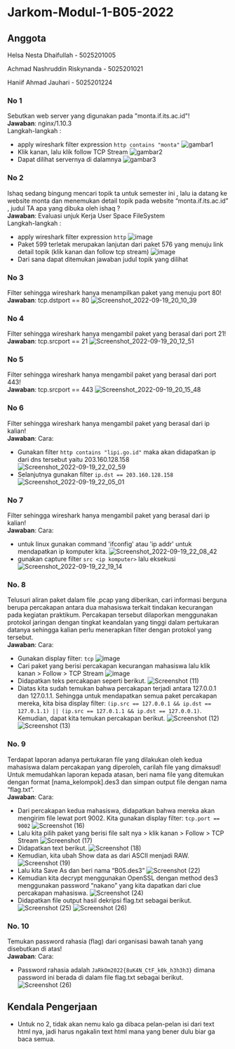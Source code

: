 # Jarkom-Modul-1-B05-2022

## Anggota 
<p>Helsa Nesta Dhaifullah - 5025201005</p>
<p>Achmad Nashruddin Riskynanda  - 5025201021</p>
<p>Haniif Ahmad Jauhari - 5025201224</p>

### No 1
Sebutkan web server yang digunakan pada "monta.if.its.ac.id"! </br>
**Jawaban**: nginx/1.10.3 </br>
Langkah-langkah :
- apply wireshark filter expression `http contains "monta"`
![gambar1](https://user-images.githubusercontent.com/70515589/191040421-450e0761-91e9-45a2-93b1-a82c0610eb1f.png)
- Klik kanan, lalu klik follow TCP Stream
![gambar2](https://user-images.githubusercontent.com/70515589/191040603-b8d0173c-3e45-4ca0-b7fc-8e51c214e680.png)
- Dapat dilihat servernya di dalamnya
![gambar3](https://user-images.githubusercontent.com/70515589/191040610-e1233765-31d7-4167-b095-8f7ead5d58e7.png)

### No 2
Ishaq sedang bingung mencari topik ta untuk semester ini , lalu ia datang ke website monta dan menemukan detail topik pada website “monta.if.its.ac.id” , judul TA apa yang dibuka oleh ishaq ? </br>
**Jawaban**: Evaluasi unjuk Kerja User Space FileSystem </br>
Langkah-langkah :
- apply wireshark filter expression `http`
![image](https://user-images.githubusercontent.com/70515589/191042533-b796d7b2-0804-4c79-91c0-60953156f304.png)
- Paket 599 terletak merupakan lanjutan dari paket 576 yang menuju link detail topik (klik kanan dan follow tcp stream)
![image](https://user-images.githubusercontent.com/70515589/191043039-7fd89d2f-451a-4107-9a75-232e6e4a9e9b.png)
-  Dari sana dapat ditemukan jawaban judul topik yang dilihat

### No 3
Filter sehingga wireshark hanya menampilkan paket yang menuju port 80!</br>
**Jawaban**: tcp.dstport == 80
![Screenshot_2022-09-19_20_10_39](https://user-images.githubusercontent.com/91010605/191045857-47788df2-27c9-41ae-b4fd-a4ecf223ec66.png)
### No 4
Filter sehingga wireshark hanya mengambil paket yang berasal dari port 21!</br>
**Jawaban**: tcp.srcport == 21
![Screenshot_2022-09-19_20_12_51](https://user-images.githubusercontent.com/91010605/191047001-accbdc45-4529-4475-85d9-0927d3d5e8b8.png)
### No 5
Filter sehingga wireshark hanya mengambil paket yang berasal dari port 443!</br>
**Jawaban**: tcp.srcport == 443
![Screenshot_2022-09-19_20_15_48](https://user-images.githubusercontent.com/91010605/191048767-d4a57e90-46c1-4662-b795-69667437597c.png)
### No 6
Filter sehingga wireshark hanya mengambil paket yang berasal dari ip kalian!</br>
**Jawaban**: Cara:
- Gunakan filter `http contains "lipi.go.id"` maka akan didapatkan ip dari dns tersebut yaitu 203.160.128.158
![Screenshot_2022-09-19_22_02_59](https://user-images.githubusercontent.com/91010605/191049310-059736a7-81e2-4c3f-8322-a0ab52ebd547.png)
- Selanjutnya gunakan filter `ip.dst == 203.160.128.158`
![Screenshot_2022-09-19_22_05_01](https://user-images.githubusercontent.com/91010605/191049664-2fbb07bc-b2d8-4973-aa1f-291987968912.png)
### No 7
Filter sehingga wireshark hanya mengambil paket yang berasal dari ip kalian!</br>
**Jawaban**: Cara:
- untuk linux gunakan command 'ifconfig' atau 'ip addr' untuk mendapatkan ip komputer kita.
![Screenshot_2022-09-19_22_08_42](https://user-images.githubusercontent.com/91010605/191050519-fb9990ab-e03b-4f21-8c9c-b8b6a7bbc90c.png)
- gunakan capture filter `src <ip komputer>` lalu eksekusi
![Screenshot_2022-09-19_22_19_14](https://user-images.githubusercontent.com/91010605/191052887-b1ba1faa-5c85-4f75-9204-017ff35b87ff.png)

### No. 8
Telusuri aliran paket dalam file .pcap yang diberikan, cari informasi berguna berupa percakapan antara dua mahasiswa terkait tindakan kecurangan pada kegiatan praktikum. Percakapan tersebut dilaporkan menggunakan protokol jaringan dengan tingkat keandalan yang tinggi dalam pertukaran datanya sehingga kalian perlu menerapkan filter dengan protokol yang tersebut.<br>
**Jawaban**: Cara:
- Gunakan display filter: `tcp`
![image](https://user-images.githubusercontent.com/100585249/191056255-1ada60d6-bdf0-471c-a287-4e1bd848c3f3.png)
- Cari paket yang berisi percakapan kecurangan mahasiswa lalu klik kanan > Follow > TCP Stream
![image](https://user-images.githubusercontent.com/100585249/191056792-d4396ced-ee30-46d3-9b9f-0c15ff63c4c2.png)
- Didapatkan teks percakapan seperti berikut.
![Screenshot (11)](https://user-images.githubusercontent.com/100585249/191056925-3e6cba8e-3988-49f0-ad54-59941f0e0f0f.png)
- Diatas kita sudah temukan bahwa percakapan terjadi antara 127.0.0.1 dan 127.0.1.1. Sehingga untuk mendapatkan semua paket percakapan mereka, kita bisa display filter: `(ip.src == 127.0.0.1 && ip.dst == 127.0.1.1) || (ip.src == 127.0.1.1 && ip.dst == 127.0.0.1)`. Kemudian, dapat kita temukan percakapan berikut.
![Screenshot (12)](https://user-images.githubusercontent.com/100585249/191057177-86454ea1-f804-4c25-ab4d-d3c61f1f201f.png)
![Screenshot (13)](https://user-images.githubusercontent.com/100585249/191057195-8b1b9190-0055-4d67-8164-1e3733a6daf1.png)

### No. 9
Terdapat laporan adanya pertukaran file yang dilakukan oleh kedua mahasiswa dalam percakapan yang diperoleh, carilah file yang dimaksud! Untuk memudahkan laporan kepada atasan, beri nama file yang ditemukan dengan format [nama_kelompok].des3 dan simpan output file dengan nama “flag.txt”.</br>
**Jawaban**: Cara:
- Dari percakapan kedua mahasiswa, didapatkan bahwa mereka akan mengirim file lewat port 9002. Kita gunakan display filter:
`tcp.port == 9002`
![Screenshot (16)](https://user-images.githubusercontent.com/100585249/191057508-8e9dd31f-c13c-45b7-8f6d-dd455bd85bf1.png)
- Lalu kita pilih paket yang berisi file salt nya > klik kanan > Follow > TCP Stream
![Screenshot (17)](https://user-images.githubusercontent.com/100585249/191057686-d22b0811-ba52-4edf-b57c-403a2c5a0dc7.png)
- Didapatkan text berikut.
![Screenshot (18)](https://user-images.githubusercontent.com/100585249/191057729-63760c11-b7e6-4f64-8b33-17f0ea2c8231.png)
- Kemudian, kita ubah Show data as dari ASCII menjadi RAW.
![Screenshot (19)](https://user-images.githubusercontent.com/100585249/191057758-aae4ced4-6893-499c-88e3-094e273620bc.png)
- Lalu kita Save As dan beri nama “B05.des3”
![Screenshot (22)](https://user-images.githubusercontent.com/100585249/191057895-186c8794-5318-4ca6-9e78-9c15939b5ebf.png)
- Kemudian kita decrypt menggunakan OpenSSL dengan method des3 menggunakan password “nakano” yang kita dapatkan dari clue percakapan mahasiswa.
![Screenshot (24)](https://user-images.githubusercontent.com/100585249/191057910-8233ee3a-7f2e-4ee6-a7c7-8182cc30e2ca.png)
- Didapatkan file output hasil dekripsi flag.txt sebagai berikut.
![Screenshot (25)](https://user-images.githubusercontent.com/100585249/191057970-898ee3c1-5222-4736-9155-b870854e3366.png)
![Screenshot (26)](https://user-images.githubusercontent.com/100585249/191057992-eec5418e-6b0a-407f-956b-dfd9cbaffcf0.png)

### No. 10
Temukan password rahasia (flag) dari organisasi bawah tanah yang disebutkan di atas!</br>
**Jawaban**: Cara:
- Password rahasia adalah `JaRkOm2022{8uK4N_CtF_k0k_h3h3h3}` dimana password ini berada di dalam file flag.txt sebagai berikut.
![Screenshot (26)](https://user-images.githubusercontent.com/100585249/191058247-25b8465f-0039-40bb-b9af-335135162de4.png)

## Kendala Pengerjaan
- Untuk no 2, tidak akan nemu kalo ga dibaca pelan-pelan isi dari text html nya, jadi harus ngakalin text html mana yang bener dulu biar ga baca semua.
